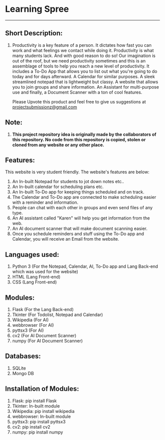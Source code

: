# Learning Spree
-----------------------------------

Short Description:
--------------------------------------------------
1. Productivity is a key feature of a person. It dictates how fast you can work and what feelings we contact while doing it. Productivity is what many students lack. And with good reason to do so! Our imagination is out of the roof, but we need productivity sometimes and this is an assemblage of tools to help you reach a new level of productivity. It includes a To-Do App that allows you to list out what you're going to do today and for days afterward. A Calendar for similar purposes. A sleek streamlined notepad that is lightweight but classy. A website that allows you to join groups and share information. An Assistant for multi-purpose use and finally, a Document Scanner with a ton of cool features.  

   Please Upvote this product and feel free to give us suggestions at projectsubmissionz@gmail.com 

**Note:**
----------------------------------------------------
1. **This project repository idea is originally made by the collaborators of this repository. No code from this repository is copied, stolen or cloned from any website or any other place.**

Features:
-----------------------------------------
This website is very student friendly. The website's features are below:

1. An In-built Notepad for students to jot down notes etc..
2. An In-built calendar for scheduling plans etc.
3. An In-built To-Do app for keeping things scheduled and on track.
4. The Calendar and To-Do app are connected to make scheduling easier with a reminder and information.
5. People can chat with each other in groups and even send files of any type.
6. An AI assistant called "Karen" will help you get information from the web.
7. An AI document scanner that will make document scanning easier.
8. Once you schedule reminders and stuff using the To-Do app and Calendar, you will receive an Email from the website.

Languages used:
--------------------------------------
1. Python 3 (For the Notepad, Calendar, AI, To-Do app and Lang Back-end which was used for the website) 
2. HTML (Lang Front-end)
3. CSS (Lang Front-end)

Modules:
---------------------------------------
1. Flask (For the Lang Back-end)
2. Tkinter (For Todolist, Notepad and Calendar)
3. Wikipedia (For AI)
4. webbrowser (For AI)
5. pyttsx3 (For AI)
6. cv2 (For AI Document Scanner)
7. numpy (For AI Document Scanner)

Databases:
----------------------------------------
1. SQLite
2. Mongo DB

Installation of Modules:
---------------------------------------------
1. Flask: pip install Flask
2. Tkinter: In-built module
3. Wikipedia: pip install wikipedia
4. webbrowser: In-built module
5. pyttsx3: pip install pyttsx3
6. cv2: pip install cv2
7. numpy: pip install numpy
